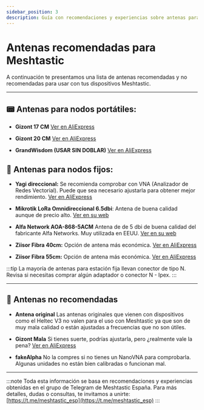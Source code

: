 ```yaml
---
sidebar_position: 3
description: Guía con recomendaciones y experiencias sobre antenas para dispositivos Meshtastic, basadas en el grupo de Telegram Meshtastic España.
---
```


# Antenas recomendadas para Meshtastic

A continuación te presentamos una lista de antenas recomendadas y no recomendadas para usar con tus dispositivos Meshtastic.

---

## 📟 Antenas para nodos portátiles:

- **Gizont 17 CM**
  [Ver en AliExpress](https://es.aliexpress.com/item/1005004607615001.html)

- **Gizont 20 CM**
  [Ver en AliExpress](https://es.aliexpress.com/item/1005006359246399.html)

- **GrandWisdom (USAR SIN DOBLAR)**
  [Ver en AliExpress](https://es.aliexpress.com/item/32979875502.html)

## 🗼 Antenas para nodos fijos:

- **Yagi direccional:**
Se recomienda comprobar con VNA (Analizador de Redes Vectorial).
  Puede que sea necesario ajustarla para obtener mejor rendimiento.
  [Ver en AliExpress](https://a.aliexpress.com/_Eu7alUU)

- **Mikrotik LoRa Omnidireccional 6.5dbi**: Antena de buena calidad aunque de precio alto.  [Ver en su web](https://www.senetic.es/product/868_Omni_antenna) 

- **Alfa Network AOA-868-5ACM** Antena de de 5 dbi de buena calidad del fabricante Alfa Networks. Muy utilizada en EEUU. [Ver en su web](https://alfa-network.eu/antennas/aoa-868-5acm)

- **Ziisor Fibra 40cm:** Opción de antena más económica.
  [Ver en AliExpress](https://a.aliexpress.com/_EjIfcmE)

- **Ziisor Fibra 55cm:** Opción de antena más económica.
  [Ver en AliExpress](https://es.aliexpress.com/item/1005007463706065.html)

:::tip
La mayoría de antenas para estación fija llevan conector de tipo N. Revisa si necesitas comprar algún adaptador o conector N - Ipex.
:::

---

## 🛑 Antenas no recomendadas

- **Antena original**
Las antenas originales que vienen con dispositivos como el Heltec V3 no valen para el uso con Meshtastic ya que son de muy mala calidad o están ajustadas a frecuencias que no son útiles.

- **Gizont Mala**
  Si tienes suerte, podrías ajustarla, pero ¿realmente vale la pena?
  [Ver en AliExpress](https://a.aliexpress.com/_Ew2bKoq)

- **fakeAlpha**
  No la compres si no tienes un NanoVNA para comprobarla.
  Algunas unidades no están bien calibradas o funcionan mal.

---

:::note 
Toda esta información se basa en recomendaciones y experiencias obtenidas en el grupo de Telegram de Meshtastic España. Para más detalles, dudas o consultas, te invitamos a unirte:
[https://t.me/meshtastic_esp](https://t.me/meshtastic_esp)
:::
